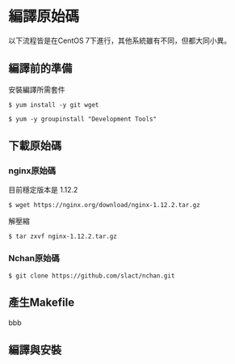 # 編譯原始碼

以下流程皆是在CentOS 7下進行，其他系統雖有不同，但都大同小異。

## 編譯前的準備

安裝編譯所需套件

```
$ yum install -y git wget
```

```
$ yum -y groupinstall "Development Tools"
```

## 下載原始碼

### nginx原始碼

目前穩定版本是 1.12.2

```
$ wget https://nginx.org/download/nginx-1.12.2.tar.gz
```

解壓縮

```
$ tar zxvf nginx-1.12.2.tar.gz
```

### Nchan原始碼

```
$ git clone https://github.com/slact/nchan.git
```

## 產生Makefile

bbb

## 編譯與安裝



